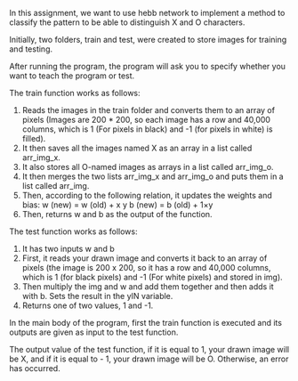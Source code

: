 In this assignment, we want to use hebb network to implement a method to classify the pattern to be able to distinguish X and O characters.

Initially, two folders, train and test, were created to store images for training and testing.

After running the program, the program will ask you to specify whether you want to teach the program or test.

The train function works as follows:

1. Reads the images in the train folder and converts them to an array of pixels
(Images are 200 * 200, so each image has a row and 40,000 columns, which is 1 (For pixels in black) and -1 (for pixels in white) is filled).
2. It then saves all the images named X as an array in a list called arr_img_x.
3. It also stores all O-named images as arrays in a list called arr_img_o.
4. It then merges the two lists arr_img_x and arr_img_o and puts them in a list called arr_img.
5. Then, according to the following relation, it updates the weights and bias:
w (new) = w (old) + x y
b (new) = b (old) + 1×y
6. Then, returns w and b as the output of the function.

The test function works as follows:

1. It has two inputs w and b
2. First, it reads your drawn image and converts it back to an array of pixels
(the image is 200 x 200, so it has a row and 40,000 columns, which is 1 (for black pixels) and -1 (For white pixels) and stored in img).
3. Then multiply the img and w and add them together and then adds it with b. Sets the result in the yIN variable.
4. Returns one of two values, 1 and -1.

In the main body of the program, first the train function is executed and its outputs are given as input to the test function.

The output value of the test function, if it is equal to 1, your drawn image will be X, and if it is equal to - 1, your drawn image will be O.
Otherwise, an error has occurred.


